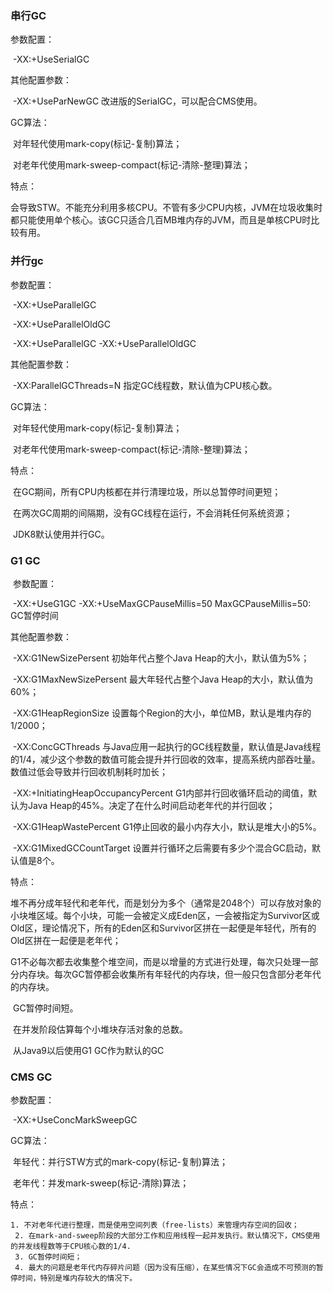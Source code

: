 ### 串行GC

参数配置：

​	-XX:+UseSerialGC 

其他配置参数：

​	-XX:+UseParNewGC 改进版的SerialGC，可以配合CMS使用。

GC算法：

​	对年轻代使用mark-copy(标记-复制)算法；

​	对老年代使用mark-sweep-compact(标记-清除-整理)算法；

特点：

​	会导致STW。不能充分利用多核CPU。不管有多少CPU内核，JVM在垃圾收集时都只能使用单个核心。该GC只适合几百MB堆内存的JVM，而且是单核CPU时比较有用。

### 并行gc

参数配置：

​	-XX:+UseParallelGC 

​	-XX:+UseParallelOldGC 

​	-XX:+UseParallelGC  -XX:+UseParallelOldGC

其他配置参数：

​	-XX:ParallelGCThreads=N  指定GC线程数，默认值为CPU核心数。

GC算法：

​	对年轻代使用mark-copy(标记-复制)算法；

​	对老年代使用mark-sweep-compact(标记-清除-整理)算法；

特点：

​	在GC期间，所有CPU内核都在并行清理垃圾，所以总暂停时间更短；

​	在两次GC周期的间隔期，没有GC线程在运行，不会消耗任何系统资源；

​	JDK8默认使用并行GC。

### G1 GC

​	参数配置：

​	-XX:+UseG1GC  -XX:+UseMaxGCPauseMillis=50     MaxGCPauseMillis=50: GC暂停时间

其他配置参数：

​	-XX:G1NewSizePersent	初始年代占整个Java Heap的大小，默认值为5%；

​	-XX:G1MaxNewSizePersent	最大年轻代占整个Java Heap的大小，默认值为60%；

​	-XX:G1HeapRegionSize	设置每个Region的大小，单位MB，默认是堆内存的1/2000；

​	-XX:ConcGCThreads	与Java应用一起执行的GC线程数量，默认值是Java线程的1/4，减少这个参数的数值可能会提升并行回收的效率，提高系统内部吞吐量。数值过低会导致并行回收机制耗时加长；

​	-XX:+InitiatingHeapOccupancyPercent	G1内部并行回收循环启动的阈值，默认为Java Heap的45%。决定了在什么时间启动老年代的并行回收；

​	-XX:G1HeapWastePercent		G1停止回收的最小内存大小，默认是堆大小的5%。

​	-XX:G1MixedGCCountTarget	设置并行循环之后需要有多少个混合GC启动，默认值是8个。

特点：

​	堆不再分成年轻代和老年代，而是划分为多个（通常是2048个）可以存放对象的小块堆区域。每个小块，可能一会被定义成Eden区，一会被指定为Survivor区或Old区，理论情况下，所有的Eden区和Survivor区拼在一起便是年轻代，所有的Old区拼在一起便是老年代；

​	G1不必每次都去收集整个堆空间，而是以增量的方式进行处理，每次只处理一部分内存块。每次GC暂停都会收集所有年轻代的内存块，但一般只包含部分老年代的内存块。

​	GC暂停时间短。

​	在并发阶段估算每个小堆块存活对象的总数。

​	从Java9以后使用G1 GC作为默认的GC

### CMS GC

参数配置：

​	-XX:+UseConcMarkSweepGC

GC算法：

​	年轻代：并行STW方式的mark-copy(标记-复制)算法；

​	老年代：并发mark-sweep(标记-清除)算法；

特点：

 	1. 不对老年代进行整理，而是使用空间列表（free-lists）来管理内存空间的回收；
     2. 在mark-and-sweep阶段的大部分工作和应用线程一起并发执行。默认情况下，CMS使用的并发线程数等于CPU核心数的1/4.
     3. GC暂停时间短；
     4. 最大的问题是老年代内存碎片问题（因为没有压缩），在某些情况下GC会造成不可预测的暂停时间，特别是堆内存较大的情况下。






